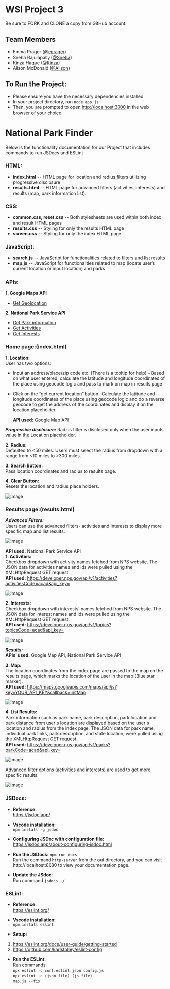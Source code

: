 # WSI Project 3

Be sure to FORK and CLONE a copy from GitHub account.

## Team Members
* Emma Prager ([@eprager](https://github.com/eprager/))
* Sneha Rajulapally ([@Sneha](https://github.com/SnehaRajulapally))
* Kinza Haque ([@Kinza](https://github.com/khaque1))
* Alison McDonald ([@Alison](https://github.com/missamcdonald))

## To Run the Project:

* Please ensure you have the necessary dependencies installed
* In your project directory, run `node app.js`
* Then, you are prompted to open [http://localhost:3000](http://localhost:3000) in the web browser of your choice

# National Park Finder

Below is the functionality documentation for our Project that includes commands to run JSDocs and ESLint

### HTML: 
- **index.html** -- HTML page for location and radius filters utilizing progressive disclosure 
- **results.html** -- HTML page for advanced filters (activities, interests) and results (map, park information list).

### CSS: 
- **common.css, reset.css** -- Both stylesheets are used within both index and result HTML pages
- **results.css** -- Styling for only the results HTML page
- **screen.css** -- Styling for only the index HTML page

### JavaScript:
- **search.js** -- JavaScript for functionalities related to filters and list results
- **map.js** -- JavaScript for functionalities related to map (locate user’s current location or input location) and parks

### APIs:
**1. Google Maps API**
  - [Get Geolocation](https://maps.googleapis.com/maps/api/js?key=YOUR_API_KEY&callback=initMap)

**2. National Park Service API**
  - [Get Park information](https://developer.nps.gov/api/v1/parks?parkCode=acad&api_key=)
  - [Get Activities](https://developer.nps.gov/api/v1/activities?activitiesCode=acad&api_key=)
  - [Get Interests](https://developer.nps.gov/api/v1/topics?topicsCode=acad&api_key=)

### Home page:(index.html) 
**1. Location:** <br>
  User has two options:
- Input an address/place/zip code etc. (There is a tooltip for help) – Based on what user entered, calculate the latitude and longitude coordinates of the place using geocode logic and pass to mark on map in results page 
- Click on the “get current location” button- Calculate the latitude and longitude coordinates of the place using geocode logic and do a reverse geocode to get the address of the coordinates and display it on the location placeholder.

  **API used:** Google Map API

***Progressive disclosure:*** Radius filter is disclosed only when the user inputs value in the Location placeholder.

**2. Radius:** <br>
Defaulted to <50 miles. Users must select the radius from dropdown with a range from <10 miles to >300 miles.

**3. Search Button:** <br>
Pass location coordinates and radius to results page.

**4. Clear Button:** <br>
Resets the location and radius place holders.

![image](https://user-images.githubusercontent.com/46754241/112546397-60db0580-8d87-11eb-9c8b-ab0b897f37ec.png)

### Results page:(results.html) 
***Advanced Filters:*** <br>
Users can use the advanced filters- activities and interests to display more specific map and list results.

![image](https://user-images.githubusercontent.com/46754241/112555467-3e9cb400-8d96-11eb-947d-9a09ca50f86a.png)

**API used:** National Park Service API <br>
**1. Activities:** <br>
Checkbox dropdown with activity names fetched from NPS website. The JSON data for activities names and ids were pulled using the XMLHttpRequest GET request. <br>
**API used:** https://developer.nps.gov/api/v1/activities?activitiesCode=acad&api_key=

![image](https://user-images.githubusercontent.com/46754241/112546784-e52d8880-8d87-11eb-886f-227a2a78336e.png)

**2. Interests:** <br>
Checkbox dropdown with interests’ names fetched from NPS website. The JSON data for interest names and ids were pulled using the XMLHttpRequest GET request. <br>
**API used:** https://developer.nps.gov/api/v1/topics?topicsCode=acad&api_key=

![image](https://user-images.githubusercontent.com/46754241/112546826-f8d8ef00-8d87-11eb-8b7a-4f77bc426ad3.png)

***Results:*** <br>
**APIs' used:**  Google Map API, National Park Service API

**3. Map:** <br>
The location coordinates from the index page are passed to the map on the results page, which marks the location of the user in the map (Blue star marker). <br>
**API used:** https://maps.googleapis.com/maps/api/js?key=YOUR_API_KEY&callback=initMap

![image](https://user-images.githubusercontent.com/46754241/112555425-29278a00-8d96-11eb-8b74-22702747050b.png)

**4. List Results:** <br>
Park information such as park name, park description, park location and park distance from user's location are displayed based on the user's location and radius from the index page. The JSON data for park name, individual park links, park description, and state location, were pulled using the XMLHttpRequest GET request. <br>
**API used:** https://developer.nps.gov/api/v1/parks?parkCode=acad&api_key=

![image](https://user-images.githubusercontent.com/46754241/112555684-a94def80-8d96-11eb-892c-545330d40633.png)

Advanced filter options (activities and interests) are used to get more specific results.

![image](https://user-images.githubusercontent.com/46754241/112547179-68e77500-8d88-11eb-9b7f-6ea841964404.png)

### JSDocs:

- **Reference:** <br>
https://jsdoc.app/

- **Vscode installation:** <br>
``npm install -g jsdoc``

- **Configuring JSDoc with configuration file:** <br>
https://jsdoc.app/about-configuring-jsdoc.html

- **Run the JSDocs:**
``npm run docs`` <br>
Run the command ``http-server`` from the out directory, and you can visit http://localhost:8080 to view your documentation page.

- **Update the JSdoc:** <br>
Run command ``jsdocs ./``

### ESLint:

- **Reference:** <br>
https://eslint.org/

- **Vscode installation:** <br>
``npm install eslint``

- **Setup:** <br>
1. https://eslint.org/docs/user-guide/getting-started
2. https://github.com/karlstolley/eslint-config

- **Run the ESLint:** <br>
Run commands: <br>
``npx eslint -c conf.eslint.json config.js`` <br>
``npx eslint -c (json file) (js file)`` <br>
``map.js --fix``
